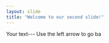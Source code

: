 ```yaml
---
layout: slide
title: "Welcome to our second slide!"
---
```

Your text---
Use the left arrow to go ba
